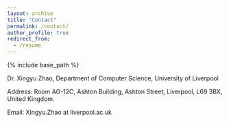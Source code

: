 ```yaml
---
layout: archive
title: "Contact"
permalink: /contact/
author_profile: true
redirect_from:
  - /resume
---
```


{% include base_path %}

Dr. Xingyu Zhao, Department of Computer Science, University of Liverpool

Address: Room AG-12C, Ashton Building, Ashton Street, Liverpool, L69 3BX, United Kingdom.

Email: Xingyu.Zhao at liverpool.ac.uk

